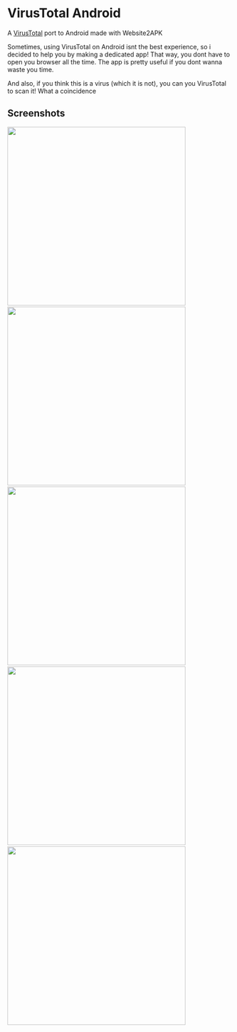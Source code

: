 # VirusTotal Android
A [VirusTotal](https://www.virustotal.com) port to Android made with Website2APK

Sometimes, using VirusTotal on Android isnt the best experience, so i decided to help you by making a dedicated app! That way, you dont have to open you browser all the time. 
The app is pretty useful if you dont wanna waste you time. 

And also, if you think this is a virus (which it is not), you can you VirusTotal to scan it! What a coincidence

## Screenshots
<img src="screenshots/IMG_20250518_002300.jpg" width="400"> &nbsp; <img src="screenshots/IMG_20250518_002352.jpg" width="400"> &nbsp; <img src="screenshots/IMG_20250518_002422.jpg" width="400"> &nbsp; <img src="screenshots/IMG_20250518_002443.jpg" width="400"> &nbsp; <img src="screenshots/IMG_20250518_002507.jpg" width="400">
